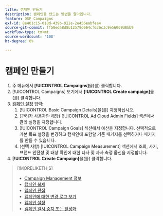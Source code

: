 ```yaml
---
title: 캠페인 만들기
description: 캠페인을 만드는 방법을 알아봅니다.
feature: DSP Campaigns
exl-id: 8e401c15-018d-439b-922e-2e456eabfea4
source-git-commit: ff50eda8d8b12579d664cf636c3c9e56069d8bb9
workflow-type: tm+mt
source-wordcount: '108'
ht-degree: 0%

---
```


# 캠페인 만들기

1. 주 메뉴에서 **[!UICONTROL Campaigns]**&#x200B;을(를) 클릭합니다.
1. [!UICONTROL Campaigns] 보기에서 **[!UICONTROL Create campaign]**&#x200B;을(를) 클릭합니다.
1. [캠페인 설정](campaign-settings.md) 입력:
   1. [!UICONTROL Basic Campaign Details]을(를) 지정하십시오.
   1. (관리자 사용자만 해당) [!UICONTROL Ad Cloud Admin Fields] 섹션에서 관리 설정을 지정합니다.
   1. [!UICONTROL Campaign Goals] 섹션에서 예산을 지정합니다. 선택적으로 기본 목표 설정을 변경하고 캠페인에 포함할 기존 패키지를 선택하거나 패키지를 만들 수 있습니다.
   1. (선택 사항) [!UICONTROL Campaign Measurement] 섹션에서 조회, 사기, 브랜드 안전성 및 대상 확인에 대한 타사 및 자사 측정 옵션을 지정합니다.
1. **[!UICONTROL Create Campaign]**&#x200B;을(를) 클릭합니다.

>[!MORELIKETHIS]
>
>* [Campaign Management 정보](campaign-about.md)
>* [캠페인 복제](campaign-duplicate.md)
>* [캠페인 편집](campaign-edit.md)
>* [캠페인에 대한 변경 로그 보기](campaign-change-log.md)
>* [캠페인 설정](campaign-settings.md)
>* [캠페인 일시 중지 또는 활성화](campaign-pause-activate.md)
